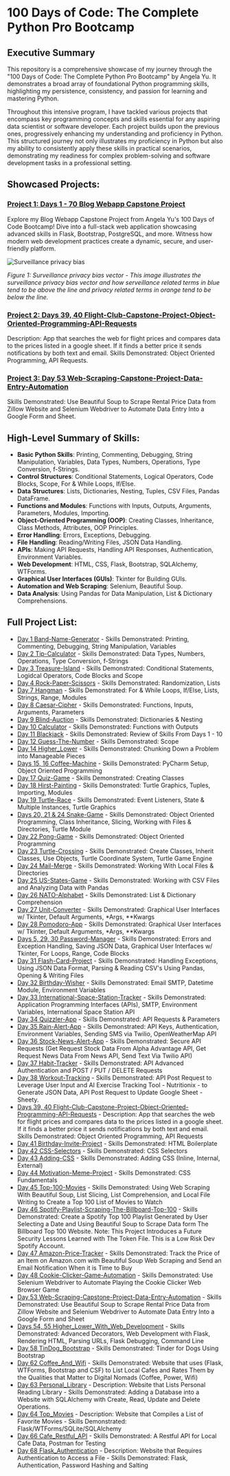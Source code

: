 # 100 Days of Code: The Complete Python Pro Bootcamp

## Executive Summary

This repository is a comprehensive showcase of my journey through the "100 Days of Code: The Complete Python Pro Bootcamp" by Angela Yu. It demonstrates a broad array of foundational Python programming skills, highlighting my persistence, consistency, and passion for learning and mastering Python.

Throughout this intensive program, I have tackled various projects that encompass key programming concepts and skills essential for any aspiring data scientist or software developer. Each project builds upon the previous ones, progressively enhancing my understanding and proficiency in Python.  This structured journey not only illustrates my proficiency in Python but also my ability to consistently apply these skills in practical scenarios, demonstrating my readiness for complex problem-solving and software development tasks in a professional setting.

## Showcased Projects:

### [Project 1: Days 1 - 70 Blog Webapp Capstone Project](https://github.com/rexcoleman/Singularity-Cybersecurity-Blog-Capstone-Project)
Explore my Blog Webapp Capstone Project from Angela Yu's 100 Days of Code Bootcamp! Dive into a full-stack web application showcasing advanced skills in Flask, Bootstrap, PostgreSQL, and more. Witness how modern web development practices create a dynamic, secure, and user-friendly platform.

![Surveillance privacy bias](img/surveillance_privacy_bias.png)

*Figure 1: Surveillance privacy bias vector - This image illustrates the surveillance privacy bias vector and how serveillance related terms in blue tend to be above the line and privacy related terms in orange tend to be below the line.*

### [Project 2: Days 39, 40 Flight-Club-Capstone-Project-Object-Oriented-Programming-API-Requests](https://github.com/rexcoleman/100-Days-of-Code-The-Complete-Python-Pro-Bootcamp/tree/main/projects/Days_39_40_Flight-Club-Capstone-Project-Object-Oriented-Programming-API-Requests)
Description: App that searches the web for flight prices and compares data to the prices listed in a google sheet. If it finds a better price it sends notifications by both text and email. Skills Demonstrated: Object Oriented Programming, API Requests.

### [Project 3: Day 53 Web-Scraping-Capstone-Project-Data-Entry-Automation](https://github.com/rexcoleman/100-Days-of-Code-The-Complete-Python-Pro-Bootcamp/tree/main/projects/Day_53_Web_Scraping_Capstone_Project_Data_Entry_Automation)
Skills Demonstrated: Use Beautiful Soup to Scrape Rental Price Data from Zillow Website and Selenium Webdriver to Automate Data Entry Into a Google Form and Sheet.

## High-Level Summary of Skills:

- **Basic Python Skills**: Printing, Commenting, Debugging, String Manipulation, Variables, Data Types, Numbers, Operations, Type Conversion, f-Strings.
- **Control Structures**: Conditional Statements, Logical Operators, Code Blocks, Scope, For & While Loops, If/Else.
- **Data Structures**: Lists, Dictionaries, Nesting, Tuples, CSV Files, Pandas DataFrame.
- **Functions and Modules**: Functions with Inputs, Outputs, Arguments, Parameters, Modules, Importing.
- **Object-Oriented Programming (OOP)**: Creating Classes, Inheritance, Class Methods, Attributes, OOP Principles.
- **Error Handling**: Errors, Exceptions, Debugging.
- **File Handling**: Reading/Writing Files, JSON Data Handling.
- **APIs**: Making API Requests, Handling API Responses, Authentication, Environment Variables.
- **Web Development**: HTML, CSS, Flask, Bootstrap, SQLAlchemy, WTForms.
- **Graphical User Interfaces (GUIs)**: Tkinter for Building GUIs.
- **Automation and Web Scraping**: Selenium, Beautiful Soup.
- **Data Analysis**: Using Pandas for Data Manipulation, List & Dictionary Comprehensions.

## Full Project List:

- [Day 1 Band-Name-Generator](https://github.com/rexcoleman/100-Days-of-Code-The-Complete-Python-Pro-Bootcamp/tree/main/projects/Day_1_Band_Name_Generator) - Skills Demonstrated: Printing, Commenting, Debugging, String Manipulation, Variables
- [Day 2 Tip-Calculator](https://github.com/rexcoleman/100-Days-of-Code-The-Complete-Python-Pro-Bootcamp/tree/main/projects/Day_2_Tip_Calculator) - Skills Demonstrated: Data Types, Numbers, Operations, Type Conversion, f-Strings
- [Day 3 Treasure-Island](https://github.com/rexcoleman/100-Days-of-Code-The-Complete-Python-Pro-Bootcamp/tree/main/projects/Day_3_Treasure_Island) - Skills Demonstrated: Conditional Statements, Logidcal Operators, Code Blocks and Scope
- [Day 4 Rock-Paper-Scissors](https://github.com/rexcoleman/100-Days-of-Code-The-Complete-Python-Pro-Bootcamp/tree/main/projects/Day_4_Rock_Paper_Scissors) - Skills Demonstrated: Randomization, Lists
- [Day 7 Hangman](https://github.com/rexcoleman/100-Days-of-Code-The-Complete-Python-Pro-Bootcamp/tree/main/projects/Day_7_Hangman) - Skills Demonstrated: For & While Loops, If/Else, Lists, Strings, Range, Modules
- [Day 8 Caesar-Cipher](https://github.com/rexcoleman/100-Days-of-Code-The-Complete-Python-Pro-Bootcamp/tree/main/projects/Day_8_Caesar_Cipher) - Skills Demonstrated: Functions, Inputs, Arguments, Parameters
- [Day 9 Blind-Auction](https://github.com/rexcoleman/100-Days-of-Code-The-Complete-Python-Pro-Bootcamp/tree/main/projects/Day_9_Blind_Auction) - Skills Demonstrated: Dictionaries & Nesting
- [Day 10 Calculator](https://github.com/rexcoleman/100-Days-of-Code-The-Complete-Python-Pro-Bootcamp/tree/main/projects/Day_10_Calculator) - Skills Demonstrated: Functions with Outputs
- [Day 11 Blackjack](https://github.com/rexcoleman/100-Days-of-Code-The-Complete-Python-Pro-Bootcamp/tree/main/projects/Day_11_Blackjack) - Skills Demonstrated: Review of Skills From Days 1 - 10
- [Day 12 Guess-The-Number](https://github.com/rexcoleman/100-Days-of-Code-The-Complete-Python-Pro-Bootcamp/tree/main/projects/Day_12_Guess_The_Number) - Skills Demonstrated: Scope
- [Day 14 Higher_Lower](https://github.com/rexcoleman/100-Days-of-Code-The-Complete-Python-Pro-Bootcamp/tree/main/projects/Day_14_Higher_Lower) - Skills Demonstrated: Chunking Down a Problem into Manageable Pieces
- [Days 15, 16 Coffee-Machine](https://github.com/rexcoleman/100-Days-of-Code-The-Complete-Python-Pro-Bootcamp/tree/main/projects/Days_15_16_Coffee_Machine) - Skills Demonstrated: PyCharm Setup, Object Oriented Programming
- [Day 17 Quiz-Game](https://github.com/rexcoleman/100-Days-of-Code-The-Complete-Python-Pro-Bootcamp/tree/main/projects/Day_17_Quiz_Game) - Skills Demonstrated: Creating Classes
- [Day 18 Hirst-Painting](https://github.com/rexcoleman/100-Days-of-Code-The-Complete-Python-Pro-Bootcamp/tree/main/projects/Day_18_Hirst_Painting) - Skills Demonstrated: Turtle Graphics, Tuples, Importing, Modules
- [Day 19 Turtle-Race](https://github.com/rexcoleman/100-Days-of-Code-The-Complete-Python-Pro-Bootcamp/tree/main/projects/Day_19_Turtle_Race) - Skills Demonstrated: Event Listeners, State & Multiple Instances, Turtle Graphics
- [Days 20, 21 & 24 Snake-Game](https://github.com/rexcoleman/100-Days-of-Code-The-Complete-Python-Pro-Bootcamp/tree/main/projects/Day_20_21_24_Snake_Game) - Skills Demonstrated: Object Oriented Programming, Class Inheritance, Slicing, Working with Files & Directories, Turtle Module
- [Day 22 Pong-Game](https://github.com/rexcoleman/100-Days-of-Code-The-Complete-Python-Pro-Bootcamp/tree/main/projects/Day_22_Pong_Game) - Skills Demonstrated: Object Oriented Programming
- [Day 23 Turtle-Crossing](https://github.com/rexcoleman/100-Days-of-Code-The-Complete-Python-Pro-Bootcamp/tree/main/projects/Day_23_Turtle_Crossing) - Skills Demonstrated: Create Classes, Inherit Classes, Use Objects, Turtle Coordinate System, Turtle Game Engine
- [Day 24 Mail-Merge](https://github.com/rexcoleman/100-Days-of-Code-The-Complete-Python-Pro-Bootcamp/tree/main/projects/Day_24_Mail_Merge) - Skills Demonstrated: Working With Local Files & Directories
- [Day 25 US-States-Game](https://github.com/rexcoleman/100-Days-of-Code-The-Complete-Python-Pro-Bootcamp/tree/main/projects/Day_25_US_States_Game) - Skills Demonstrated: Working with CSV Files and Analyzing Data with Pandas
- [Day 26 NATO-Alphabet](https://github.com/rexcoleman/100-Days-of-Code-The-Complete-Python-Pro-Bootcamp/tree/main/projects/Day_26_NATO_Alphabet) - Skills Demonstrated: List & Dictionary Comprehension
- [Day 27 Unit-Converter](https://github.com/rexcoleman/100-Days-of-Code-The-Complete-Python-Pro-Bootcamp/tree/main/projects/Day_27_Unit_Converter) - Skills Demonstrated: Graphical User Interfaces w/ Tkinter, Default Arguments, *Args, **Kwargs
- [Day 28 Pomodoro-App](https://github.com/rexcoleman/100-Days-of-Code-The-Complete-Python-Pro-Bootcamp/tree/main/projects/Day_28_Pomodoro_App) - Skills Demonstrated: Graphical User Interfaces w/ Tkinter, Default Arguments, *Args, **Kwargs
- [Days 5, 29, 30 Password-Manager](https://github.com/rexcoleman/100-Days-of-Code-The-Complete-Python-Pro-Bootcamp/tree/main/projects/Days_5_29_30_Password_Manager) - Skills Demonstrated: Errors and Exception Handling, Saving JSON Data, Graphical User Interfaces w/ Tkinter, For Loops, Range, Code Blocks
- [Day 31 Flash-Card-Project](https://github.com/rexcoleman/100-Days-of-Code-The-Complete-Python-Pro-Bootcamp/tree/main/projects/Day_31_Flash_Card_Project) - Skills Demonstrated: Handling Exceptions, Using JSON Data Format, Parsing & Reading CSV's Using Pandas, Opening & Writing Files
- [Day 32 Birthday-Wisher](https://github.com/rexcoleman/100-Days-of-Code-The-Complete-Python-Pro-Bootcamp/tree/main/projects/Day_32_Birthday_Wisher) - Skills Demonstrated: Email SMTP, Datetime Module, Environment Variables
- [Day 33 International-Space-Station-Tracker](https://github.com/rexcoleman/100-Days-of-Code-The-Complete-Python-Pro-Bootcamp/tree/main/projects/Day_33_International_Space_Station_Tracker) - Skills Demonstrated: Application Programming Interfaces (APIs), SMTP, Environment Variables, International Space Station API
- [Day 34 Quizzler-App](https://github.com/rexcoleman/100-Days-of-Code-The-Complete-Python-Pro-Bootcamp/tree/main/projects/Day_34_Quizzler_App) - Skills Demonstrated: API Requests & Parameters
- [Day 35 Rain-Alert-App](https://github.com/rexcoleman/100-Days-of-Code-The-Complete-Python-Pro-Bootcamp/tree/main/projects/Day_35_Rain_Alert_App) - Skills Demonstrated: API Keys, Authentication, Environment Variables, Sending SMS via Twilio, OpenWeatherMap API
- [Day 36 Stock-News-Alert-App](https://github.com/rexcoleman/100-Days-of-Code-The-Complete-Python-Pro-Bootcamp/tree/main/projects/Day_36_Stock_News_Alert_App) - Skills Demonstrated: Secure API Requests (Get Request Stock Data From Alpha Advantage API, Get Request News Data From News API, Send Text Via Twilio API)
- [Day 37 Habit-Tracker](https://github.com/rexcoleman/100-Days-of-Code-The-Complete-Python-Pro-Bootcamp/tree/main/projects/Day_37_Habit_Tracker) - Skills Demonstrated: API Advanced Authentication and POST / PUT / DELETE Requests
- [Day 38 Workout-Tracking](https://github.com/rexcoleman/100-Days-of-Code-The-Complete-Python-Pro-Bootcamp/tree/main/projects/Day_38_Workout_Tracking) - Skills Demonstrated: API Post Request to Leverage User Input and AI Exercise Tracking Tool - Nutritionix - to Generate JSON Data, API Post Request to Update Google Sheet -Sheety.
- [Days 39, 40 Flight-Club-Capstone-Project-Object-Oriented-Programming-API-Requests](https://github.com/rexcoleman/100-Days-of-Code-The-Complete-Python-Pro-Bootcamp/tree/main/projects/Days_39_40_Flight-Club-Capstone-Project-Object-Oriented-Programming-API-Requests) - Description: App that searches the web for flight prices and compares data to the prices listed in a google sheet. If it finds a better price it sends notifications by both text and email. Skills Demonstrated: Object Oriented Programming, API Requests
- [Day 41 Birthday-Invite-Project](https://github.com/rexcoleman/100-Days-of-Code-The-Complete-Python-Pro-Bootcamp/tree/main/projects/Day_41_Birthday_Invite_Project) - Skills Demonstrated: HTML Boilerplate
- [Day 42 CSS-Selectors](https://github.com/rexcoleman/100-Days-of-Code-The-Complete-Python-Pro-Bootcamp/tree/main/projects/Day_42_CSS_Selectors) - Skills Demonstrated: CSS Selectors
- [Day 43 Adding-CSS](https://github.com/rexcoleman/100-Days-of-Code-The-Complete-Python-Pro-Bootcamp/tree/main/projects/Day_43_Adding_CSS) - Skills Demonstrated: Adding CSS (Inline, Internal, External)
- [Day 44 Motivation-Meme-Project](https://github.com/rexcoleman/100-Days-of-Code-The-Complete-Python-Pro-Bootcamp/tree/main/projects/Day_44_Motivation_Meme_Project) - Skills Demonstrated: CSS Fundamentals
- [Day 45 Top-100-Movies](https://github.com/rexcoleman/100-Days-of-Code-The-Complete-Python-Pro-Bootcamp/tree/main/projects/Day_45_Top_100_Movies) - Skills Demonstrated: Using Web Scraping With Beautiful Soup, List Slicing, List Comprehension, and Local File Writing to Create a Top 100 List of Movies to Watch
- [Day 46 Spotify-Playlist-Scraping-The-Billboard-Top-100](https://github.com/rexcoleman/100-Days-of-Code-The-Complete-Python-Pro-Bootcamp/tree/main/projects/Day_46_Spotify_Playlist_Scraping_The_Billboard_Top_100) - Skills Demonstrated: Create a Spotify Top 100 Playlist Generated by User Selecting a Date and Using Beautiful Soup to Scrape Data form The Billboard Top 100 Website. Note: This Project Introduces a Future Security Lessons Learned with The Token File. This is a Low Risk Dev Spotify Account.
- [Day 47 Amazon-Price-Tracker](https://github.com/rexcoleman/100-Days-of-Code-The-Complete-Python-Pro-Bootcamp/tree/main/projects/Day_47_Amazon_Price_Tracker) - Skills Demonstrated: Track the Price of an Item on Amazon.com with Beautiful Soup Web Scraping and Send an Email Notification When it is Time to Buy
- [Day 48 Cookie-Clicker-Game-Automation](https://github.com/rexcoleman/100-Days-of-Code-The-Complete-Python-Pro-Bootcamp/tree/main/projects/Day_48_Cookie_Clicker_Game_Automation) - Skills Demonstrated: Use Selenium Webdriver to Automate Playing the Cookie Clicker Web Browser Game
- [Day 53 Web-Scraping-Capstone-Project-Data-Entry-Automation](https://github.com/rexcoleman/100-Days-of-Code-The-Complete-Python-Pro-Bootcamp/tree/main/projects/Day_53_Web_Scraping_Capstone_Project_Data_Entry_Automation) - Skills Demonstrated: Use Beautiful Soup to Scrape Rental Price Data from Zillow Website and Selenium Webdriver to Automate Data Entry Into a Google Form and Sheet
- [Days 54, 55 Higher_Lower_With_Web_Development](https://github.com/rexcoleman/100-Days-of-Code-The-Complete-Python-Pro-Bootcamp/tree/main/projects/Days_54_55_Higher_Lower_With_Web_Development) - Skills Demonstrated: Advanced Decorators, Web Development with Flask, Rendering HTML, Parsing URLs, Flask Debugging, Command Line
- [Day 58 TinDog_Bootstrap](https://github.com/rexcoleman/100-Days-of-Code-The-Complete-Python-Pro-Bootcamp/tree/main/projects/Day_58_TinDog_Bootstrap) - Skills Demonstrated: Tinder for Dogs Using Bootstrap
- [Day 62 Coffee_And_Wifi](https://github.com/rexcoleman/100-Days-of-Code-The-Complete-Python-Pro-Bootcamp/tree/main/projects/Day_62_Coffee_And_Wifi) - Skills Demonstrated: Website that uses (Flask, WTForms, Bootstrap and CSF) to List Local Cafes and Rates Them by the Qualities that Matter to Digital Nomads (Coffee, Power, Wifi)
- [Day 63 Personal_Library](https://github.com/rexcoleman/100-Days-of-Code-The-Complete-Python-Pro-Bootcamp/tree/main/projects/Day_63_Personal_Library) - Description: Website that Lists Personal Reading Library - Skills Demonstrated: Adding a Database into a Website with SQLAlchemy with Create, Read, Update and Delete Operations.
- [Day 64 Top_Movies](https://github.com/rexcoleman/100-Days-of-Code-The-Complete-Python-Pro-Bootcamp/tree/main/projects/Day_64_Top_Movies) - Description: Website that Compiles a List of Favorite Movies - Skills Demonstrated: Flask/WTForms/SQLite/SQLAlchemy
- [Day 66 Cafe_Restful_API](https://github.com/rexcoleman/100-Days-of-Code-The-Complete-Python-Pro-Bootcamp/tree/main/projects/Day_66_Cafe_Restful_API) - Skills Demonstrated: A Restful API for Local Cafe Data, Postman for Testing
- [Day 68 Flask_Authentication](https://github.com/rexcoleman/100-Days-of-Code-The-Complete-Python-Pro-Bootcamp/tree/main/projects/Day_68_Flask_Authentication) - Description: Website that Requires Authentication to Access a File - Skills Demonstrated: Flask, Authentication, Password Hashing and Salting
